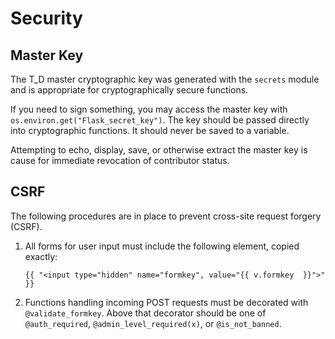 # Security

## Master Key

The T_D master cryptographic key was generated with the `secrets` module and is appropriate for cryptographically secure functions.

If you need to sign something, you may access the master key with `os.environ.get("Flask_secret_key")`. The key should be passed directly into cryptographic functions. It should never be saved to a variable.

Attempting to echo, display, save, or otherwise extract the master key is cause for immediate revocation of contributor status.

## CSRF

The following procedures are in place to prevent cross-site request forgery (CSRF).

1. All forms for user input must include the following element, copied exactly:

    `{{ "<input type="hidden" name="formkey", value="{{ v.formkey  }}">" }}`
    
2. Functions handling incoming POST requests must be decorated with `@validate_formkey`. Above that decorator should be one of `@auth_required`, `@admin_level_required(x)`, or `@is_not_banned`.
